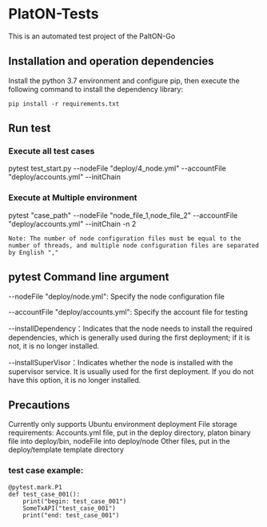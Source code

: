 # PlatON-Tests
This is an automated test project of the PaltON-Go

## Installation and operation dependencies
Install the python 3.7 environment and configure pip, then execute the following command to install the dependency library:

    pip install -r requirements.txt 

## Run test

### Execute all test cases
pytest test_start.py --nodeFile "deploy/4_node.yml" --accountFile "deploy/accounts.yml" --initChain

### Execute at Multiple environment
pytest "case_path" --nodeFile "node_file_1,node_file_2" --accountFile "deploy/accounts.yml" --initChain -n 2

    Note: The number of node configuration files must be equal to the number of threads, and multiple node configuration files are separated by English ","

## pytest Command line argument

--nodeFile "deploy/node.yml": Specify the node configuration file

--accountFile "deploy/accounts.yml": Specify the account file for testing

--installDependency：Indicates that the node needs to install the required dependencies, which is generally used during the first deployment; if it is not, it is no longer installed.

--installSuperVisor：Indicates whether the node is installed with the supervisor service. It is usually used for the first deployment. If you do not have this option, it is no longer installed.

## Precautions
Currently only supports Ubuntu environment deployment
File storage requirements:
    Accounts.yml file, put in the deploy directory, platon binary file into deploy/bin, nodeFile into deploy/node
    Other files, put in the deploy/template template directory

### test case example:

    @pytest.mark.P1
    def test_case_001():
        print("begin: test_case_001")
        SomeTxAPI("test_case_001")
        print("end: test_case_001")

